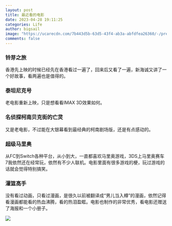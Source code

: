 ```yaml
---
layout: post
title: 最近看的电影
date: 2023-04-28 19:11:25
categories: Life
author: bigsail
image: "https://ucarecdn.com/7b443d5b-63d5-43f4-ab3a-abfdfea26360/-/preview/1000x666/"
comments: false
---
```

### 铃芽之旅
香港先上映的时候已经先在香港看过一遍了，回来后又看了一遍，新海诚又讲了一个好故事，看两遍也是值得的。

### 泰坦尼克号
老电影重新上映，只是想看看IMAX 3D效果如何。

### 名侦探柯南贝克街的亡灵
又是老电影，不过能在大银幕看到最经典的柯南剧场版，还是有点感动的。

### 超级马里奥
从FC到Switch各种平台，从小到大，一直都喜欢马里奥游戏，3DS上马里奥赛车7我依然还在经常玩，依然有不少人联机。电影里面有很多游戏的梗，玩过游戏的话就会觉得特别搞笑。

### 灌篮高手
没有看过动画，只看过漫画，是很久以前被翻译成“男儿当入樽”的漫画，依然记得看漫画都能看的热血沸腾，看的热泪盈眶。电影也制作的非常优秀，看电影还赠送了海报和一个小册子。

![](https://ucarecdn.com/99f3981b-17f9-4766-8527-d28e3175f63c/2901.webp)